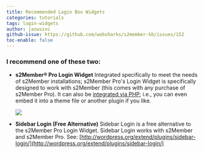 ```yaml
---
title: Recommended Login Box Widgets
categories: tutorials
tags: login-widgets
author: jaswsinc
github-issue: https://github.com/websharks/s2member-kb/issues/152
toc-enable: false
---
```


### I recommend one of these two:

<div class="li-margins"></div>

- **s2Member® Pro Login Widget**
  Integrated specifically to meet the needs of s2Member installations; s2Member Pro's Login Widget is specifically designed to work with s2Member (this comes with any purchase of s2Member Pro). It can also be [integrated via PHP](http://www.s2member.com/codex/stable/s2member/api_functions/package-functions/#src_doc_s2member_pro_login_widget\(\)); i.e., you can even embed it into a theme file or another plugin if you like.

  [![](http://cdn.websharks-inc.com/s2member/uploads/pro-screen-pro-login-widget.jpg)](http://cdn.websharks-inc.com/s2member/uploads/pro-screen-pro-login-widget.jpg)
- **Sidebar Login (Free Alternative)**
  Sidebar Login is a free alternative to the s2Member Pro Login Widget. Sidebar Login works with s2Member and s2Member Pro. See: [http://wordpress.org/extend/plugins/sidebar-login/](http://wordpress.org/extend/plugins/sidebar-login/)
